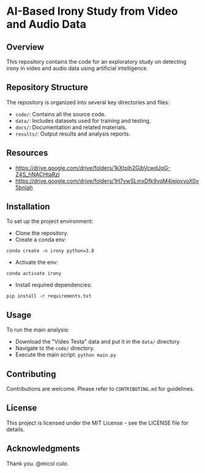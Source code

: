 # AI-Based Irony Study from Video and Audio Data
## Overview
This repository contains the code for an exploratory study on detecting irony in video and audio data using artificial intelligence.

## Repository Structure
The repository is organized into several key directories and files:

- ```code/```: Contains all the source code.
- ```data/```: Includes datasets used for training and testing.
- ```docs/```: Documentation and related materials.
- ```results/```: Output results and analysis reports.

## Resources
- https://drive.google.com/drive/folders/1kXtpih2GjbVcwdJqG-Z4S_hNACHtaRzl
- https://drive.google.com/drive/folders/1H7ywSLmxDfk9yqM4jejpvyoX0v5bnIah

## Installation
To set up the project environment:

- Clone the repository.
- Create a conda env:
````
conda create -n irony python=3.8
````
- Activate the env:
````
conda activate irony
````
- Install required dependencies:
````
pip install -r requirements.txt
````

## Usage
To run the main analysis:

- Download the "Video Testa" data and put it in the ```data/``` directory
- Navigate to the ```code/``` directory.
- Execute the main script:
````python main.py````

## Contributing
Contributions are welcome. Please refer to ```CONTRIBUTING.md``` for guidelines.

## License
This project is licensed under the MIT License - see the LICENSE file for details.

## Acknowledgments
Thank you. @micol culo.